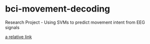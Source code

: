 # bci-movement-decoding
Research Project - Using SVMs to predict movement intent from EEG signals

[a relative link](MovementDecoding.pdf)
